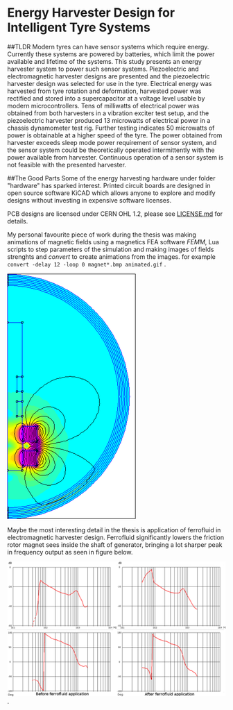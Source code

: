 # Energy Harvester Design for Intelligent Tyre Systems
##TLDR
Modern tyres can have sensor systems which require energy. Currently these 
systems are powered by batteries, which limit the power available and lifetime
of the systems. This study presents an energy harvester system to power such
sensor systems. Piezoelectric and electromagnetic harvester designs are presented
and the piezoelectric harvester design was selected for use in the tyre. Electrical
energy was harvested from tyre rotation and deformation, harvested power was
rectified and stored into a supercapacitor at a voltage level usable by modern
microcontrollers. Tens of milliwatts of electrical power was obtained from both
harvesters in a vibration exciter test setup, and the piezoelectric harvester produced
13 microwatts of electrical power in a chassis dynamometer test rig. Further testing
indicates 50 microwatts of power is obtainable at a higher speed of the tyre. The
power obtained from harvester exceeds sleep mode power requirement of sensor
system, and the sensor system could be theoretically operated intermittently with
the power available from harvester. Continuous operation of a sensor system is not
feasible with the presented harvester.

##The Good Parts
Some of the energy harvesting hardware under folder "hardware" has sparked interest. Printed circuit boards are designed in open source software KiCAD which allows anyone to explore and modify designs without investing in expensive software licenses. 

PCB designs are licensed under CERN OHL 1.2, please see [LICENSE.md](/LICENSE.md) for details.

My personal favourite piece of work during the thesis was making animations of magnetic fields using a magnetics FEA software *FEMM*, Lua scripts to step parameters of the simulation and making images of fields strenghts and *convert* to create animations from the images.
for example `convert -delay 12 -loop 0 magnet*.bmp animated.gif` .

![animations of magnetic fields](./simulation/FEMM/imgout/aluminum_nobias.gif)

Maybe the most interesting detail in the thesis is application of ferrofluid in electromagnetic harvester design. Ferrofluid significantly lowers the friction rotor magnet sees inside the shaft of generator, bringing a lot sharper peak in frequency output as seen in figure below.

![Figure](./images/own_measurement/generator_shaker/inductive_fd_combined.png).


